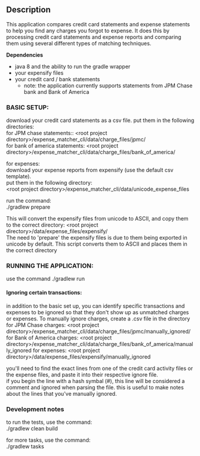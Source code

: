 ## Description
This application compares credit card statements and expense statements to help you find any charges you forgot to
expense.  It does this by processing credit card statements and expense reports and comparing them using several
different types of matching techniques. 

**Dependencies**
- java 8 and the ability to run the gradle wrapper
- your expensify files
- your credit card / bank statements
    - note: the application currently supports statements from JPM Chase bank and Bank of America

### BASIC SETUP:
download your credit card statements as a csv file.
put them in the following directories:  
for JPM chase statements:: \<root project directory>/expense_matcher_cli/data/charge_files/jpmc/  
for bank of america statements: \<root project directory>/expense_matcher_cli/data/charge_files/bank_of_america/  

for expenses:   
download your expense reports from expensify (use the default csv template).  
put them in the following directory:  
\<root project directory>/expense_matcher_cli/data/unicode_expense_files  

run the command:  
./gradlew prepare  
  
This will convert the expensify files from unicode to ASCII, and copy them to the correct directory:
\<root project directory>/data/expense_files/expensify/  
The need to 'prepare' the expensify files is due to them being exported in unicode by default.
This script converts them to ASCII and places them in the correct directory  
  

### RUNNING THE APPLICATION:
use the command ./gradlew run  
 
  
#### Ignoring certain transactions:
in addition to the basic set up, you can identify specific transactions and expenses to be ignored so that they don't
show up as unmatched charges or expenses.  To manually ignore charges, create a .csv file in the directory  
for JPM Chase charges: \<root project directory>/expense_matcher_cli/data/charge_files/jpmc/manually_ignored/
for Bank of America charges: \<root project directory>/expense_matcher_cli/data/charge_files/bank_of_america/manually_ignored
for expenses: \<root project directory>/data/expense_files/expensify/manually_ignored  


you'll need to find the exact lines from one of the credit card activity files or the expense files, and paste it into their respective ignore file.  
if you begin the line with a hash symbal (#), this line will be considered a comment and ignored when parsing the file.  this is useful to make notes about the lines that you've manually ignored. 


### Development notes
to run the tests, use the command:  
./gradlew clean build  

for more tasks, use the command:  
./gradlew tasks  